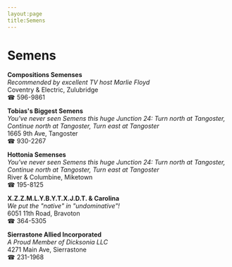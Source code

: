 ```yaml
---
layout:page
title:Semens
---
```

# Semens

**Compositions Semenses**  
_Recommended by excellent TV host Marlie Floyd_  
Coventry & Electric, Zulubridge  
☎ 596-9861



**Tobias's Biggest Semens**  
_You've never seen Semens this huge 
Junction 24: Turn north at Tangoster, Continue north at Tangoster, Turn east at Tangoster_  
1665 9th Ave, Tangoster  
☎ 930-2267



**Hottonia Semenses**  
_You've never seen Semens this huge 
Junction 24: Turn north at Tangoster, Continue north at Tangoster, Turn east at Tangoster_  
River & Columbine, Miketown  
☎ 195-8125



**X.Z.Z.M.L.Y.B.Y.T.X.J.D.T. & Carolina**  
_We put the "native" in "undominative"!_  
6051 11th Road, Bravoton  
☎ 364-5305



**Sierrastone Allied Incorporated**  
_A Proud Member of Dicksonia LLC_  
4271 Main Ave, Sierrastone  
☎ 231-1968



